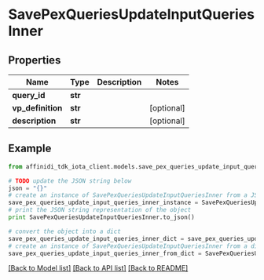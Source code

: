 # SavePexQueriesUpdateInputQueriesInner

## Properties

| Name              | Type    | Description | Notes      |
| ----------------- | ------- | ----------- | ---------- |
| **query_id**      | **str** |             |
| **vp_definition** | **str** |             | [optional] |
| **description**   | **str** |             | [optional] |

## Example

```python
from affinidi_tdk_iota_client.models.save_pex_queries_update_input_queries_inner import SavePexQueriesUpdateInputQueriesInner

# TODO update the JSON string below
json = "{}"
# create an instance of SavePexQueriesUpdateInputQueriesInner from a JSON string
save_pex_queries_update_input_queries_inner_instance = SavePexQueriesUpdateInputQueriesInner.from_json(json)
# print the JSON string representation of the object
print SavePexQueriesUpdateInputQueriesInner.to_json()

# convert the object into a dict
save_pex_queries_update_input_queries_inner_dict = save_pex_queries_update_input_queries_inner_instance.to_dict()
# create an instance of SavePexQueriesUpdateInputQueriesInner from a dict
save_pex_queries_update_input_queries_inner_from_dict = SavePexQueriesUpdateInputQueriesInner.from_dict(save_pex_queries_update_input_queries_inner_dict)
```

[[Back to Model list]](../README.md#documentation-for-models) [[Back to API list]](../README.md#documentation-for-api-endpoints) [[Back to README]](../README.md)
